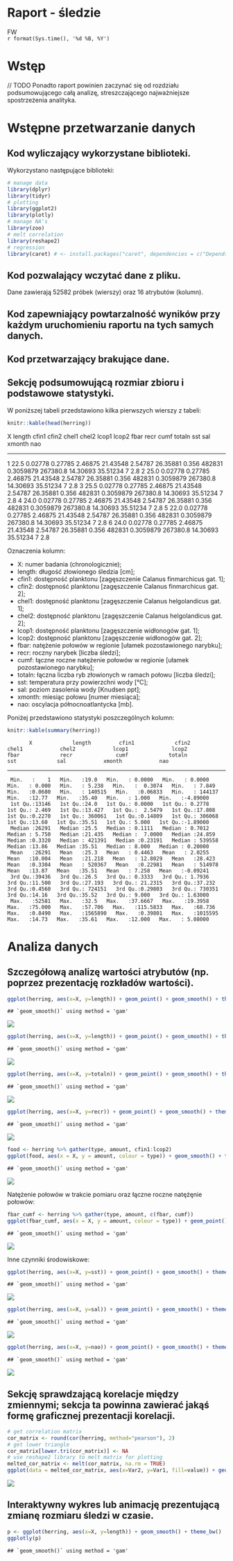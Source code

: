 # Raport - śledzie
FW  
`r format(Sys.time(), '%d %B, %Y')`  



# Wstęp

// TODO 
Ponadto raport powinien zaczynać się od rozdziału podsumowującego całą analizę, streszczającego najważniejsze spostrzeżenia analityka.

# Wstępne przetwarzanie danych

## Kod wyliczający wykorzystane biblioteki.

Wykorzystano następujące biblioteki: 


```r
# manage data
library(dplyr)
library(tidyr)
# plotting
library(ggplot2)
library(plotly)
# manage NA's
library(zoo)
# melt correlation
library(reshape2)
# regression
library(caret) # <- install.packages("caret", dependencies = c("Depends", "Suggests"))
```


## Kod pozwalający wczytać dane z pliku.





Dane zawierają 52582 próbek (wierszy) oraz 16 atrybutów (kolumn).

## Kod zapewniający powtarzalność wyników przy każdym uruchomieniu raportu na tych samych danych.
## Kod przetwarzający brakujące dane.




## Sekcję podsumowującą rozmiar zbioru i podstawowe statystyki.

W poniższej tabeli przedstawiono kilka pierwszych wierszy z tabeli: 


```r
knitr::kable(head(herring))
```



  X   length     cfin1     cfin2     chel1      chel2     lcop1      lcop2    fbar     recr        cumf     totaln        sst        sal   xmonth   nao
---  -------  --------  --------  --------  ---------  --------  ---------  ------  -------  ----------  ---------  ---------  ---------  -------  ----
  1     22.5   0.02778   0.27785   2.46875   21.43548   2.54787   26.35881   0.356   482831   0.3059879   267380.8   14.30693   35.51234        7   2.8
  2     25.0   0.02778   0.27785   2.46875   21.43548   2.54787   26.35881   0.356   482831   0.3059879   267380.8   14.30693   35.51234        7   2.8
  3     25.5   0.02778   0.27785   2.46875   21.43548   2.54787   26.35881   0.356   482831   0.3059879   267380.8   14.30693   35.51234        7   2.8
  4     24.0   0.02778   0.27785   2.46875   21.43548   2.54787   26.35881   0.356   482831   0.3059879   267380.8   14.30693   35.51234        7   2.8
  5     22.0   0.02778   0.27785   2.46875   21.43548   2.54787   26.35881   0.356   482831   0.3059879   267380.8   14.30693   35.51234        7   2.8
  6     24.0   0.02778   0.27785   2.46875   21.43548   2.54787   26.35881   0.356   482831   0.3059879   267380.8   14.30693   35.51234        7   2.8

Oznaczenia kolumn:

* X: numer badania (chronologicznie);
* length: długość złowionego śledzia [cm];
* cfin1: dostępność planktonu [zagęszczenie Calanus finmarchicus gat. 1];
* cfin2: dostępność planktonu [zagęszczenie Calanus finmarchicus gat. 2];
* chel1: dostępność planktonu [zagęszczenie Calanus helgolandicus gat. 1];
* chel2: dostępność planktonu [zagęszczenie Calanus helgolandicus gat. 2];
* lcop1: dostępność planktonu [zagęszczenie widłonogów gat. 1];
* lcop2: dostępność planktonu [zagęszczenie widłonogów gat. 2];
* fbar: natężenie połowów w regionie [ułamek pozostawionego narybku];
* recr: roczny narybek [liczba śledzi];
* cumf: łączne roczne natężenie połowów w regionie [ułamek pozostawionego narybku];
* totaln: łączna liczba ryb złowionych w ramach połowu [liczba śledzi];
* sst: temperatura przy powierzchni wody [°C];
* sal: poziom zasolenia wody [Knudsen ppt];
* xmonth: miesiąc połowu [numer miesiąca];
* nao: oscylacja północnoatlantycka [mb].

Poniżej przedstawiono statystyki poszczególnych kolumn:


```r
knitr::kable(summary(herring))
```

           X             length         cfin1             cfin2             chel1            chel2            lcop1              lcop2             fbar             recr              cumf             totaln             sst             sal            xmonth            nao         
---  --------------  -------------  ----------------  ----------------  ---------------  ---------------  -----------------  ---------------  ---------------  ----------------  ----------------  ----------------  --------------  --------------  ---------------  -----------------
     Min.   :    1   Min.   :19.0   Min.   : 0.0000   Min.   : 0.0000   Min.   : 0.000   Min.   : 5.238   Min.   :  0.3074   Min.   : 7.849   Min.   :0.0680   Min.   : 140515   Min.   :0.06833   Min.   : 144137   Min.   :12.77   Min.   :35.40   Min.   : 1.000   Min.   :-4.89000 
     1st Qu.:13146   1st Qu.:24.0   1st Qu.: 0.0000   1st Qu.: 0.2778   1st Qu.: 2.469   1st Qu.:13.427   1st Qu.:  2.5479   1st Qu.:17.808   1st Qu.:0.2270   1st Qu.: 360061   1st Qu.:0.14809   1st Qu.: 306068   1st Qu.:13.60   1st Qu.:35.51   1st Qu.: 5.000   1st Qu.:-1.89000 
     Median :26291   Median :25.5   Median : 0.1111   Median : 0.7012   Median : 5.750   Median :21.435   Median :  7.0000   Median :24.859   Median :0.3320   Median : 421391   Median :0.23191   Median : 539558   Median :13.86   Median :35.51   Median : 8.000   Median : 0.20000 
     Mean   :26291   Mean   :25.3   Mean   : 0.4463   Mean   : 2.0255   Mean   :10.004   Mean   :21.218   Mean   : 12.8029   Mean   :28.423   Mean   :0.3304   Mean   : 520367   Mean   :0.22981   Mean   : 514978   Mean   :13.87   Mean   :35.51   Mean   : 7.258   Mean   :-0.09241 
     3rd Qu.:39436   3rd Qu.:26.5   3rd Qu.: 0.3333   3rd Qu.: 1.7936   3rd Qu.:11.500   3rd Qu.:27.193   3rd Qu.: 21.2315   3rd Qu.:37.232   3rd Qu.:0.4560   3rd Qu.: 724151   3rd Qu.:0.29803   3rd Qu.: 730351   3rd Qu.:14.16   3rd Qu.:35.52   3rd Qu.: 9.000   3rd Qu.: 1.63000 
     Max.   :52581   Max.   :32.5   Max.   :37.6667   Max.   :19.3958   Max.   :75.000   Max.   :57.706   Max.   :115.5833   Max.   :68.736   Max.   :0.8490   Max.   :1565890   Max.   :0.39801   Max.   :1015595   Max.   :14.73   Max.   :35.61   Max.   :12.000   Max.   : 5.08000 

# Analiza danych

## Szczegółową analizę wartości atrybutów (np. poprzez prezentację rozkładów wartości).


```r
ggplot(herring, aes(x=X, y=length)) + geom_point() + geom_smooth() + theme_bw()
```

```
## `geom_smooth()` using method = 'gam'
```

![](Raport-sledzie_files/figure-html/length(X)-1.png)<!-- -->


```r
ggplot(herring, aes(x=X, y=length)) + geom_point() + geom_smooth() + theme_bw() + ylim(min(herring$length),max(herring$length)) + facet_wrap(~xmonth)
```

```
## `geom_smooth()` using method = 'gam'
```

![](Raport-sledzie_files/figure-html/length(X)_by_months-1.png)<!-- -->


```r
ggplot(herring, aes(x=X, y=totaln)) + geom_point() + geom_smooth() + theme_bw()
```

```
## `geom_smooth()` using method = 'gam'
```

![](Raport-sledzie_files/figure-html/totaln(X)-1.png)<!-- -->


```r
ggplot(herring, aes(x=X, y=recr)) + geom_point() + geom_smooth() + theme_bw()
```

```
## `geom_smooth()` using method = 'gam'
```

![](Raport-sledzie_files/figure-html/recr(X)-1.png)<!-- -->


```r
food <- herring %>% gather(type, amount, cfin1:lcop2)
ggplot(food, aes(x = X, y = amount, colour = type)) + geom_smooth() + theme_bw()
```

```
## `geom_smooth()` using method = 'gam'
```

![](Raport-sledzie_files/figure-html/food(X)-1.png)<!-- -->

Natężenie połowów w trakcie pomiaru oraz łączne roczne natężęnie połowów:


```r
fbar_cumf <- herring %>% gather(type, amount, c(fbar, cumf))
ggplot(fbar_cumf, aes(x = X, y = amount, colour = type)) + geom_point() + geom_smooth() + theme_bw()
```

```
## `geom_smooth()` using method = 'gam'
```

![](Raport-sledzie_files/figure-html/fbar+cumf(X)-1.png)<!-- -->

Inne czynniki środowiskowe:


```r
ggplot(herring, aes(x=X, y=sst)) + geom_point() + geom_smooth() + theme_bw()
```

```
## `geom_smooth()` using method = 'gam'
```

![](Raport-sledzie_files/figure-html/sst(X)-1.png)<!-- -->


```r
ggplot(herring, aes(x=X, y=sal)) + geom_point() + geom_smooth() + theme_bw()
```

```
## `geom_smooth()` using method = 'gam'
```

![](Raport-sledzie_files/figure-html/sal(X)-1.png)<!-- -->


```r
ggplot(herring, aes(x=X, y=nao)) + geom_point() + geom_smooth() + theme_bw()
```

```
## `geom_smooth()` using method = 'gam'
```

![](Raport-sledzie_files/figure-html/nao(X)-1.png)<!-- -->

## Sekcję sprawdzającą korelacje między zmiennymi; sekcja ta powinna zawierać jakąś formę graficznej prezentacji korelacji.


```r
# get correlation matrix
cor_matrix <- round(cor(herring, method="pearson"), 2)
# get lower triangle
cor_matrix[lower.tri(cor_matrix)] <- NA
# use reshape2 library to melt matrix for plotting
melted_cor_matrix <- melt(cor_matrix, na.rm = TRUE)
ggplot(data = melted_cor_matrix, aes(x=Var2, y=Var1, fill=value)) + geom_tile() + scale_fill_gradient2(low = "red", high = "green", mid = "gray", midpoint = 0, limit = c(-1,1), space = "Lab") + geom_text(aes(Var2, Var1, label = value), color = "black", size = 4) + theme_bw()
```

![](Raport-sledzie_files/figure-html/correlation-1.png)<!-- -->



## Interaktywny wykres lub animację prezentującą zmianę rozmiaru śledzi w czasie.


```r
p <- ggplot(herring, aes(x=X, y=length)) + geom_smooth() + theme_bw()
ggplotly(p)
```

```
## `geom_smooth()` using method = 'gam'
```

<!--html_preserve--><div id="htmlwidget-44fe0d4a3665e0f238bf" style="width:672px;height:480px;" class="plotly html-widget"></div>
<script type="application/json" data-for="htmlwidget-44fe0d4a3665e0f238bf">{"x":{"data":[{"x":[1,666.569620253165,1332.13924050633,1997.70886075949,2663.27848101266,3328.84810126582,3994.41772151899,4659.98734177215,5325.55696202532,5991.12658227848,6656.69620253165,7322.26582278481,7987.83544303797,8653.40506329114,9318.9746835443,9984.54430379747,10650.1139240506,11315.6835443038,11981.253164557,12646.8227848101,13312.3924050633,13977.9620253165,14643.5316455696,15309.1012658228,15974.6708860759,16640.2405063291,17305.8101265823,17971.3797468354,18636.9493670886,19302.5189873418,19968.0886075949,20633.6582278481,21299.2278481013,21964.7974683544,22630.3670886076,23295.9367088608,23961.5063291139,24627.0759493671,25292.6455696203,25958.2151898734,26623.7848101266,27289.3544303797,27954.9240506329,28620.4936708861,29286.0632911392,29951.6329113924,30617.2025316456,31282.7721518987,31948.3417721519,32613.9113924051,33279.4810126582,33945.0506329114,34610.6202531646,35276.1898734177,35941.7594936709,36607.329113924,37272.8987341772,37938.4683544304,38604.0379746835,39269.6075949367,39935.1772151899,40600.746835443,41266.3164556962,41931.8860759494,42597.4556962025,43263.0253164557,43928.5949367089,44594.164556962,45259.7341772152,45925.3037974684,46590.8734177215,47256.4430379747,47922.0126582278,48587.582278481,49253.1518987342,49918.7215189873,50584.2911392405,51249.8607594937,51915.4303797468,52581],"y":[24.4004698746537,24.5302008186325,24.658843238213,24.7853086089968,24.9085084065854,25.0273541065807,25.1407571845841,25.2476291161974,25.3468813770222,25.4374322657178,25.5193079749377,25.5948579484823,25.666724168751,25.737548618143,25.8099732790578,25.8866401338946,25.9701911650529,26.0632683549319,26.1683749670303,26.2838071806877,26.4029973437892,26.5191068688669,26.6252971684531,26.71472965508,26.7805657412799,26.8159668395849,26.8140943625274,26.7689273321184,26.6839494805629,26.5687766111583,26.4331267283868,26.2867178367307,26.1392679406724,26.0004950446942,25.8801171532783,25.787852270907,25.7313971477232,25.7071381946457,25.7075298512611,25.7250226093937,25.7520669608676,25.781113397507,25.8046124111362,25.8150144935794,25.8047728724771,25.7690656484598,25.7109090357292,25.6347199864099,25.544915452626,25.4459123865021,25.3421277401624,25.2379784657314,25.1378815153334,25.0462143467481,24.9649847570732,24.8925275693497,24.8268616518606,24.7660058728892,24.7079791007187,24.6508002036325,24.5924880499136,24.5310615078453,24.4646606118454,24.3936005707799,24.3200780612526,24.2463517969281,24.1746804914711,24.1073228585464,24.0465376118187,23.9945834649527,23.9537191316131,23.9259024661139,23.9107019907832,23.9065468218366,23.9118590583621,23.9250607994476,23.9445741441812,23.9688211916509,23.9962240409447,24.0252047911504],"text":["X: 1<br>length: 24.4","X: 666.57<br>length: 24.53","X: 1332.14<br>length: 24.66","X: 1997.71<br>length: 24.79","X: 2663.28<br>length: 24.91","X: 3328.85<br>length: 25.03","X: 3994.42<br>length: 25.14","X: 4659.99<br>length: 25.25","X: 5325.56<br>length: 25.35","X: 5991.13<br>length: 25.44","X: 6656.7<br>length: 25.52","X: 7322.27<br>length: 25.59","X: 7987.84<br>length: 25.67","X: 8653.41<br>length: 25.74","X: 9318.97<br>length: 25.81","X: 9984.54<br>length: 25.89","X: 10650.11<br>length: 25.97","X: 11315.68<br>length: 26.06","X: 11981.25<br>length: 26.17","X: 12646.82<br>length: 26.28","X: 13312.39<br>length: 26.4","X: 13977.96<br>length: 26.52","X: 14643.53<br>length: 26.63","X: 15309.1<br>length: 26.71","X: 15974.67<br>length: 26.78","X: 16640.24<br>length: 26.82","X: 17305.81<br>length: 26.81","X: 17971.38<br>length: 26.77","X: 18636.95<br>length: 26.68","X: 19302.52<br>length: 26.57","X: 19968.09<br>length: 26.43","X: 20633.66<br>length: 26.29","X: 21299.23<br>length: 26.14","X: 21964.8<br>length: 26","X: 22630.37<br>length: 25.88","X: 23295.94<br>length: 25.79","X: 23961.51<br>length: 25.73","X: 24627.08<br>length: 25.71","X: 25292.65<br>length: 25.71","X: 25958.22<br>length: 25.73","X: 26623.78<br>length: 25.75","X: 27289.35<br>length: 25.78","X: 27954.92<br>length: 25.8","X: 28620.49<br>length: 25.82","X: 29286.06<br>length: 25.8","X: 29951.63<br>length: 25.77","X: 30617.2<br>length: 25.71","X: 31282.77<br>length: 25.63","X: 31948.34<br>length: 25.54","X: 32613.91<br>length: 25.45","X: 33279.48<br>length: 25.34","X: 33945.05<br>length: 25.24","X: 34610.62<br>length: 25.14","X: 35276.19<br>length: 25.05","X: 35941.76<br>length: 24.96","X: 36607.33<br>length: 24.89","X: 37272.9<br>length: 24.83","X: 37938.47<br>length: 24.77","X: 38604.04<br>length: 24.71","X: 39269.61<br>length: 24.65","X: 39935.18<br>length: 24.59","X: 40600.75<br>length: 24.53","X: 41266.32<br>length: 24.46","X: 41931.89<br>length: 24.39","X: 42597.46<br>length: 24.32","X: 43263.03<br>length: 24.25","X: 43928.59<br>length: 24.17","X: 44594.16<br>length: 24.11","X: 45259.73<br>length: 24.05","X: 45925.3<br>length: 23.99","X: 46590.87<br>length: 23.95","X: 47256.44<br>length: 23.93","X: 47922.01<br>length: 23.91","X: 48587.58<br>length: 23.91","X: 49253.15<br>length: 23.91","X: 49918.72<br>length: 23.93","X: 50584.29<br>length: 23.94","X: 51249.86<br>length: 23.97","X: 51915.43<br>length: 24","X: 52581<br>length: 24.03"],"key":null,"type":"scatter","mode":"lines","name":"fitted values","line":{"width":3.77952755905512,"color":"rgba(51,102,255,1)","dash":"solid"},"hoveron":"points","showlegend":false,"xaxis":"x","yaxis":"y","hoverinfo":"text"},{"x":[1,666.569620253165,1332.13924050633,1997.70886075949,2663.27848101266,3328.84810126582,3994.41772151899,4659.98734177215,5325.55696202532,5991.12658227848,6656.69620253165,7322.26582278481,7987.83544303797,8653.40506329114,9318.9746835443,9984.54430379747,10650.1139240506,11315.6835443038,11981.253164557,12646.8227848101,13312.3924050633,13977.9620253165,14643.5316455696,15309.1012658228,15974.6708860759,16640.2405063291,17305.8101265823,17971.3797468354,18636.9493670886,19302.5189873418,19968.0886075949,20633.6582278481,21299.2278481013,21964.7974683544,22630.3670886076,23295.9367088608,23961.5063291139,24627.0759493671,25292.6455696203,25958.2151898734,26623.7848101266,27289.3544303797,27954.9240506329,28620.4936708861,29286.0632911392,29951.6329113924,30617.2025316456,31282.7721518987,31948.3417721519,32613.9113924051,33279.4810126582,33945.0506329114,34610.6202531646,35276.1898734177,35941.7594936709,36607.329113924,37272.8987341772,37938.4683544304,38604.0379746835,39269.6075949367,39935.1772151899,40600.746835443,41266.3164556962,41931.8860759494,42597.4556962025,43263.0253164557,43928.5949367089,44594.164556962,45259.7341772152,45925.3037974684,46590.8734177215,47256.4430379747,47922.0126582278,48587.582278481,49253.1518987342,49918.7215189873,50584.2911392405,51249.8607594937,51915.4303797468,52581,52581,52581,51915.4303797468,51249.8607594937,50584.2911392405,49918.7215189873,49253.1518987342,48587.582278481,47922.0126582278,47256.4430379747,46590.8734177215,45925.3037974684,45259.7341772152,44594.164556962,43928.5949367089,43263.0253164557,42597.4556962025,41931.8860759494,41266.3164556962,40600.746835443,39935.1772151899,39269.6075949367,38604.0379746835,37938.4683544304,37272.8987341772,36607.329113924,35941.7594936709,35276.1898734177,34610.6202531646,33945.0506329114,33279.4810126582,32613.9113924051,31948.3417721519,31282.7721518987,30617.2025316456,29951.6329113924,29286.0632911392,28620.4936708861,27954.9240506329,27289.3544303797,26623.7848101266,25958.2151898734,25292.6455696203,24627.0759493671,23961.5063291139,23295.9367088608,22630.3670886076,21964.7974683544,21299.2278481013,20633.6582278481,19968.0886075949,19302.5189873418,18636.9493670886,17971.3797468354,17305.8101265823,16640.2405063291,15974.6708860759,15309.1012658228,14643.5316455696,13977.9620253165,13312.3924050633,12646.8227848101,11981.253164557,11315.6835443038,10650.1139240506,9984.54430379747,9318.9746835443,8653.40506329114,7987.83544303797,7322.26582278481,6656.69620253165,5991.12658227848,5325.55696202532,4659.98734177215,3994.41772151899,3328.84810126582,2663.27848101266,1997.70886075949,1332.13924050633,666.569620253165,1,1],"y":[24.3279949425943,24.4704451497993,24.6102543712871,24.7453212414482,24.8735265763979,24.9935342129006,25.1054277761247,25.2099539921229,25.3075144197525,25.3979314093596,25.4813685485913,25.559390133193,25.6335484847821,25.7054319038925,25.7771656240967,25.8517655827956,25.9328781450957,26.0242586700572,26.1292987435356,26.2463397146772,26.3679371763412,26.4861314890009,26.5930679121921,26.6815182862408,26.7451517641943,26.7781888803958,26.7748933529919,26.7300477245821,26.6469289148146,26.5341913727405,26.400417547998,26.2543937431575,26.1056352112174,25.9645304274542,25.8419050415149,25.7485476463214,25.6928121737567,25.6706310677643,25.6734345948728,25.6925407648422,25.7195851163161,25.7470181411206,25.7681052842635,25.7764295196339,25.7654682479299,25.7308535367553,25.6749444185677,25.6010872570463,25.5125913591455,25.4132032061959,25.3075425018146,25.2009579000472,25.0990019078667,25.0070133372956,24.9272067979733,24.8571135923275,24.7936502830052,24.7337766164794,24.6750037205591,24.6157400357901,24.5550205834859,24.4919852839995,24.4256509267745,24.3562875508392,24.2852035103802,24.2135441423314,24.1425637775959,24.074147174855,24.0110697966911,23.9566440387239,23.9142182754395,23.8865355091825,23.8730268671583,23.871217413648,23.8780391641368,23.8900789670723,23.9045867723087,23.9202323182703,23.936468363711,23.9527298489093,23.9527298489093,24.0976797333915,24.0559797181783,24.0174100650316,23.9845615160538,23.9600426318229,23.9456789525873,23.9418762300252,23.9483771144081,23.9652694230454,23.9932199877868,24.0325228911815,24.0820054269463,24.1404985422378,24.2067972053463,24.2791594515248,24.3549526121249,24.4309135907207,24.5036702969163,24.5701377316911,24.6299555163412,24.6858603714748,24.7409544808783,24.798235129299,24.860073020716,24.9279415463718,25.0027627161732,25.0854153562006,25.1767611228001,25.2749990314156,25.3767129785103,25.4786215668083,25.5772395461066,25.6683527157734,25.7468736528908,25.8072777601642,25.8440774970243,25.8535994675249,25.841119538009,25.8152086538934,25.784548805419,25.7575044539451,25.7416251076494,25.7436453215271,25.7699821216897,25.8271568954926,25.9183292650416,26.0364596619342,26.1729006701275,26.319041930304,26.4658359087756,26.603361849576,26.7209700463113,26.8078069396548,26.8532953720628,26.853744798774,26.8159797183655,26.7479410239192,26.6575264247141,26.5520822487328,26.4380575112371,26.3212746466982,26.2074511905251,26.1022780398066,26.00750418501,25.9215146849937,25.8427809340189,25.7696653323936,25.6998998527198,25.6303257637717,25.5572474012841,25.476933122076,25.3862483342919,25.285304240272,25.1760865930436,25.0611740002608,24.943490236773,24.8252959765453,24.7074321051389,24.5899564874657,24.4729448067131,24.3279949425943],"text":["X: 1<br>length: 24.4","X: 666.57<br>length: 24.53","X: 1332.14<br>length: 24.66","X: 1997.71<br>length: 24.79","X: 2663.28<br>length: 24.91","X: 3328.85<br>length: 25.03","X: 3994.42<br>length: 25.14","X: 4659.99<br>length: 25.25","X: 5325.56<br>length: 25.35","X: 5991.13<br>length: 25.44","X: 6656.7<br>length: 25.52","X: 7322.27<br>length: 25.59","X: 7987.84<br>length: 25.67","X: 8653.41<br>length: 25.74","X: 9318.97<br>length: 25.81","X: 9984.54<br>length: 25.89","X: 10650.11<br>length: 25.97","X: 11315.68<br>length: 26.06","X: 11981.25<br>length: 26.17","X: 12646.82<br>length: 26.28","X: 13312.39<br>length: 26.4","X: 13977.96<br>length: 26.52","X: 14643.53<br>length: 26.63","X: 15309.1<br>length: 26.71","X: 15974.67<br>length: 26.78","X: 16640.24<br>length: 26.82","X: 17305.81<br>length: 26.81","X: 17971.38<br>length: 26.77","X: 18636.95<br>length: 26.68","X: 19302.52<br>length: 26.57","X: 19968.09<br>length: 26.43","X: 20633.66<br>length: 26.29","X: 21299.23<br>length: 26.14","X: 21964.8<br>length: 26","X: 22630.37<br>length: 25.88","X: 23295.94<br>length: 25.79","X: 23961.51<br>length: 25.73","X: 24627.08<br>length: 25.71","X: 25292.65<br>length: 25.71","X: 25958.22<br>length: 25.73","X: 26623.78<br>length: 25.75","X: 27289.35<br>length: 25.78","X: 27954.92<br>length: 25.8","X: 28620.49<br>length: 25.82","X: 29286.06<br>length: 25.8","X: 29951.63<br>length: 25.77","X: 30617.2<br>length: 25.71","X: 31282.77<br>length: 25.63","X: 31948.34<br>length: 25.54","X: 32613.91<br>length: 25.45","X: 33279.48<br>length: 25.34","X: 33945.05<br>length: 25.24","X: 34610.62<br>length: 25.14","X: 35276.19<br>length: 25.05","X: 35941.76<br>length: 24.96","X: 36607.33<br>length: 24.89","X: 37272.9<br>length: 24.83","X: 37938.47<br>length: 24.77","X: 38604.04<br>length: 24.71","X: 39269.61<br>length: 24.65","X: 39935.18<br>length: 24.59","X: 40600.75<br>length: 24.53","X: 41266.32<br>length: 24.46","X: 41931.89<br>length: 24.39","X: 42597.46<br>length: 24.32","X: 43263.03<br>length: 24.25","X: 43928.59<br>length: 24.17","X: 44594.16<br>length: 24.11","X: 45259.73<br>length: 24.05","X: 45925.3<br>length: 23.99","X: 46590.87<br>length: 23.95","X: 47256.44<br>length: 23.93","X: 47922.01<br>length: 23.91","X: 48587.58<br>length: 23.91","X: 49253.15<br>length: 23.91","X: 49918.72<br>length: 23.93","X: 50584.29<br>length: 23.94","X: 51249.86<br>length: 23.97","X: 51915.43<br>length: 24","X: 52581<br>length: 24.03","X: 52581<br>length: 24.03","X: 52581<br>length: 24.03","X: 51915.43<br>length: 24","X: 51249.86<br>length: 23.97","X: 50584.29<br>length: 23.94","X: 49918.72<br>length: 23.93","X: 49253.15<br>length: 23.91","X: 48587.58<br>length: 23.91","X: 47922.01<br>length: 23.91","X: 47256.44<br>length: 23.93","X: 46590.87<br>length: 23.95","X: 45925.3<br>length: 23.99","X: 45259.73<br>length: 24.05","X: 44594.16<br>length: 24.11","X: 43928.59<br>length: 24.17","X: 43263.03<br>length: 24.25","X: 42597.46<br>length: 24.32","X: 41931.89<br>length: 24.39","X: 41266.32<br>length: 24.46","X: 40600.75<br>length: 24.53","X: 39935.18<br>length: 24.59","X: 39269.61<br>length: 24.65","X: 38604.04<br>length: 24.71","X: 37938.47<br>length: 24.77","X: 37272.9<br>length: 24.83","X: 36607.33<br>length: 24.89","X: 35941.76<br>length: 24.96","X: 35276.19<br>length: 25.05","X: 34610.62<br>length: 25.14","X: 33945.05<br>length: 25.24","X: 33279.48<br>length: 25.34","X: 32613.91<br>length: 25.45","X: 31948.34<br>length: 25.54","X: 31282.77<br>length: 25.63","X: 30617.2<br>length: 25.71","X: 29951.63<br>length: 25.77","X: 29286.06<br>length: 25.8","X: 28620.49<br>length: 25.82","X: 27954.92<br>length: 25.8","X: 27289.35<br>length: 25.78","X: 26623.78<br>length: 25.75","X: 25958.22<br>length: 25.73","X: 25292.65<br>length: 25.71","X: 24627.08<br>length: 25.71","X: 23961.51<br>length: 25.73","X: 23295.94<br>length: 25.79","X: 22630.37<br>length: 25.88","X: 21964.8<br>length: 26","X: 21299.23<br>length: 26.14","X: 20633.66<br>length: 26.29","X: 19968.09<br>length: 26.43","X: 19302.52<br>length: 26.57","X: 18636.95<br>length: 26.68","X: 17971.38<br>length: 26.77","X: 17305.81<br>length: 26.81","X: 16640.24<br>length: 26.82","X: 15974.67<br>length: 26.78","X: 15309.1<br>length: 26.71","X: 14643.53<br>length: 26.63","X: 13977.96<br>length: 26.52","X: 13312.39<br>length: 26.4","X: 12646.82<br>length: 26.28","X: 11981.25<br>length: 26.17","X: 11315.68<br>length: 26.06","X: 10650.11<br>length: 25.97","X: 9984.54<br>length: 25.89","X: 9318.97<br>length: 25.81","X: 8653.41<br>length: 25.74","X: 7987.84<br>length: 25.67","X: 7322.27<br>length: 25.59","X: 6656.7<br>length: 25.52","X: 5991.13<br>length: 25.44","X: 5325.56<br>length: 25.35","X: 4659.99<br>length: 25.25","X: 3994.42<br>length: 25.14","X: 3328.85<br>length: 25.03","X: 2663.28<br>length: 24.91","X: 1997.71<br>length: 24.79","X: 1332.14<br>length: 24.66","X: 666.57<br>length: 24.53","X: 1<br>length: 24.4","X: 1<br>length: 24.4"],"key":null,"type":"scatter","mode":"lines","line":{"width":3.77952755905512,"color":"transparent","dash":"solid"},"fill":"toself","fillcolor":"rgba(153,153,153,0.4)","hoveron":"points","hoverinfo":"x+y","showlegend":false,"xaxis":"x","yaxis":"y","name":""}],"layout":{"margin":{"t":26.2283105022831,"r":7.30593607305936,"b":40.1826484018265,"l":37.2602739726027},"plot_bgcolor":"rgba(255,255,255,1)","paper_bgcolor":"rgba(255,255,255,1)","font":{"color":"rgba(0,0,0,1)","family":"","size":14.6118721461187},"xaxis":{"domain":[0,1],"type":"linear","autorange":false,"tickmode":"array","range":[-2628,55210],"ticktext":["0","10000","20000","30000","40000","50000"],"tickvals":[0,10000,20000,30000,40000,50000],"ticks":"outside","tickcolor":"rgba(51,51,51,1)","ticklen":3.65296803652968,"tickwidth":0.66417600664176,"showticklabels":true,"tickfont":{"color":"rgba(77,77,77,1)","family":"","size":11.689497716895},"tickangle":-0,"showline":false,"linecolor":null,"linewidth":0,"showgrid":true,"gridcolor":"rgba(235,235,235,1)","gridwidth":0.66417600664176,"zeroline":false,"anchor":"y","title":"X","titlefont":{"color":"rgba(0,0,0,1)","family":"","size":14.6118721461187},"hoverformat":".2f"},"yaxis":{"domain":[0,1],"type":"linear","autorange":false,"tickmode":"array","range":[23.7220910443917,27.0028711680303],"ticktext":["24","25","26","27"],"tickvals":[24,25,26,27],"ticks":"outside","tickcolor":"rgba(51,51,51,1)","ticklen":3.65296803652968,"tickwidth":0.66417600664176,"showticklabels":true,"tickfont":{"color":"rgba(77,77,77,1)","family":"","size":11.689497716895},"tickangle":-0,"showline":false,"linecolor":null,"linewidth":0,"showgrid":true,"gridcolor":"rgba(235,235,235,1)","gridwidth":0.66417600664176,"zeroline":false,"anchor":"x","title":"length","titlefont":{"color":"rgba(0,0,0,1)","family":"","size":14.6118721461187},"hoverformat":".2f"},"shapes":[{"type":"rect","fillcolor":"transparent","line":{"color":"rgba(51,51,51,1)","width":0.66417600664176,"linetype":"solid"},"yref":"paper","xref":"paper","x0":0,"x1":1,"y0":0,"y1":1}],"showlegend":false,"legend":{"bgcolor":"rgba(255,255,255,1)","bordercolor":"transparent","borderwidth":1.88976377952756,"font":{"color":"rgba(0,0,0,1)","family":"","size":11.689497716895}},"hovermode":"closest"},"source":"A","config":{"modeBarButtonsToAdd":[{"name":"Collaborate","icon":{"width":1000,"ascent":500,"descent":-50,"path":"M487 375c7-10 9-23 5-36l-79-259c-3-12-11-23-22-31-11-8-22-12-35-12l-263 0c-15 0-29 5-43 15-13 10-23 23-28 37-5 13-5 25-1 37 0 0 0 3 1 7 1 5 1 8 1 11 0 2 0 4-1 6 0 3-1 5-1 6 1 2 2 4 3 6 1 2 2 4 4 6 2 3 4 5 5 7 5 7 9 16 13 26 4 10 7 19 9 26 0 2 0 5 0 9-1 4-1 6 0 8 0 2 2 5 4 8 3 3 5 5 5 7 4 6 8 15 12 26 4 11 7 19 7 26 1 1 0 4 0 9-1 4-1 7 0 8 1 2 3 5 6 8 4 4 6 6 6 7 4 5 8 13 13 24 4 11 7 20 7 28 1 1 0 4 0 7-1 3-1 6-1 7 0 2 1 4 3 6 1 1 3 4 5 6 2 3 3 5 5 6 1 2 3 5 4 9 2 3 3 7 5 10 1 3 2 6 4 10 2 4 4 7 6 9 2 3 4 5 7 7 3 2 7 3 11 3 3 0 8 0 13-1l0-1c7 2 12 2 14 2l218 0c14 0 25-5 32-16 8-10 10-23 6-37l-79-259c-7-22-13-37-20-43-7-7-19-10-37-10l-248 0c-5 0-9-2-11-5-2-3-2-7 0-12 4-13 18-20 41-20l264 0c5 0 10 2 16 5 5 3 8 6 10 11l85 282c2 5 2 10 2 17 7-3 13-7 17-13z m-304 0c-1-3-1-5 0-7 1-1 3-2 6-2l174 0c2 0 4 1 7 2 2 2 4 4 5 7l6 18c0 3 0 5-1 7-1 1-3 2-6 2l-173 0c-3 0-5-1-8-2-2-2-4-4-4-7z m-24-73c-1-3-1-5 0-7 2-2 3-2 6-2l174 0c2 0 5 0 7 2 3 2 4 4 5 7l6 18c1 2 0 5-1 6-1 2-3 3-5 3l-174 0c-3 0-5-1-7-3-3-1-4-4-5-6z"},"click":"function(gd) { \n        // is this being viewed in RStudio?\n        if (location.search == '?viewer_pane=1') {\n          alert('To learn about plotly for collaboration, visit:\\n https://cpsievert.github.io/plotly_book/plot-ly-for-collaboration.html');\n        } else {\n          window.open('https://cpsievert.github.io/plotly_book/plot-ly-for-collaboration.html', '_blank');\n        }\n      }"}],"modeBarButtonsToRemove":["sendDataToCloud"]},"base_url":"https://plot.ly"},"evals":["config.modeBarButtonsToAdd.0.click"],"jsHooks":[]}</script><!--/html_preserve-->


# Regresor

## Sekcję próbującą stworzyć regresor przewidujący rozmiar śledzia (w tej sekcji należy wykorzystać wiedzę z pozostałych punktów oraz wykonać dodatkowe czynności, które mogą poprawić trafność predykcji); dobór parametrów modelu oraz oszacowanie jego skuteczności powinny zostać wykonane za pomocą techniki podziału zbioru na dane uczące, walidujące i testowe; trafność regresji powinna zostać oszacowana na podstawie miar R2 i RMSE.


```r
set.seed(42)
inTraining <- 
    createDataPartition(
        # atrybut do stratyfikacji
        y = herring$length,
        # procent w zbiorze uczącym
        p = .75,
        # chcemy indeksy a nie listę
        list = FALSE)

training <- herring[ inTraining,]
testing  <- herring[-inTraining,]
```


```r
ctrl <- trainControl(
    # powtórzona ocena krzyżowa
    method = "repeatedcv",
    # liczba podziałów
    number = 2,
    # liczba powtórzeń
    repeats = 3)
```


```r
fit <- train(length ~ .,
             data = training,
             method = "rf",
             trControl = ctrl,
             #tuneLength = 20)
             ntree = 10)
```

```
## Loading required package: randomForest
```

```
## Warning: package 'randomForest' was built under R version 3.3.2
```

```
## randomForest 4.6-12
```

```
## Type rfNews() to see new features/changes/bug fixes.
```

```
## 
## Attaching package: 'randomForest'
```

```
## The following object is masked from 'package:ggplot2':
## 
##     margin
```

```
## The following object is masked from 'package:dplyr':
## 
##     combine
```


```r
fit
```

```
## Random Forest 
## 
## 39438 samples
##    15 predictor
## 
## No pre-processing
## Resampling: Cross-Validated (2 fold, repeated 3 times) 
## Summary of sample sizes: 19719, 19719, 19720, 19718, 19720, 19718, ... 
## Resampling results across tuning parameters:
## 
##   mtry  RMSE      Rsquared 
##    2    1.141393  0.5227261
##    8    1.103716  0.5548714
##   15    1.192813  0.5033944
## 
## RMSE was used to select the optimal model using  the smallest value.
## The final value used for the model was mtry = 8.
```


```r
predictions <- predict(fit, newdata = testing)
```

```
## Loading required package: randomForest
```

```
## Warning: package 'randomForest' was built under R version 3.3.2
```

```
## randomForest 4.6-12
```

```
## Type rfNews() to see new features/changes/bug fixes.
```

```
## 
## Attaching package: 'randomForest'
```

```
## The following object is masked from 'package:ggplot2':
## 
##     margin
```

```
## The following object is masked from 'package:dplyr':
## 
##     combine
```

```r
postResample(pred = predictions, obs = testing$length)
```

```
##      RMSE  Rsquared 
## 1.0731866 0.5803979
```

0,0 - 0,5 - dopasowanie niezadowalające
0,5 - 0,6 - dopasowanie słabe
0,6 - 0,8 - dopasowanie zadowalające
0,8 - 0,9 - dopasowanie dobre
0,9 - 1,0 - dopasowanie bardzo dobre


```r
predictions_testing <- data.frame(X = 1:length(predictions), pred = predictions, test = testing$length)
predictions_testing <- predictions_testing %>% gather(type, amount, c(pred, test))
ggplot(predictions_testing, aes(x = X, y = amount, colour = type)) + geom_smooth() + theme_bw()
```

```
## `geom_smooth()` using method = 'gam'
```

![](Raport-sledzie_files/figure-html/plot_prediction_vs_testing-1.png)<!-- -->



## Analizę ważności atrybutów najlepszego znalezionego modelu regresji. Analiza ważności atrybutów powinna stanowić próbę odpowiedzi na pytanie: co sprawia, że rozmiar śledzi zaczął w pewnym momencie maleć.


## Jeśli analityk uzna to za stosowne, powyższe punkty mogę być wykonane w innej kolejności. Analityk nie musi, a nawet nie powinien, ograniczać się do powyższych punktów. Wszelkie dodatkowe techniki analizy danych, wizualizacje, spostrzeżenia będą pozytwnie wpływały na ocenę.
